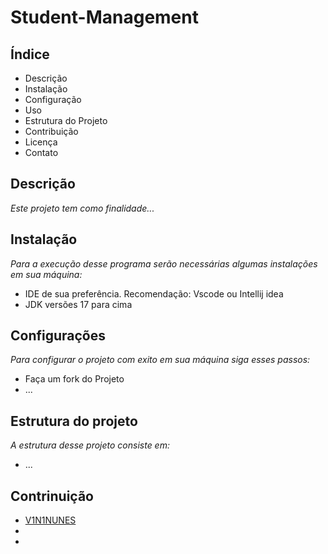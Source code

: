 # Student-Management

## Índice
- Descrição
- Instalação
- Configuração
- Uso
- Estrutura do Projeto
- Contribuição
- Licença
- Contato

## Descrição
_Este projeto tem como finalidade..._

## Instalação
_Para a execução desse programa serão necessárias algumas instalações em sua máquina:_
- IDE de sua preferência. Recomendação: Vscode ou Intellij idea
- JDK versões 17 para cima

## Configurações
_Para configurar o projeto com exito em sua máquina siga esses passos:_
- Faça um fork do Projeto
- ...

## Estrutura do projeto
_A estrutura desse projeto consiste em:_
- ...

## Contrinuição
- [V1N1NUNES](https://github.com/V1N1NUNES)
- []()
- []()